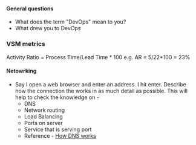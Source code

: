 #### General questions 
- What does the term "DevOps" mean to you?
- What drew you to DevOps

### VSM metrics 
Activity Ratio = Process Time/Lead Time * 100
e.g. AR = 5/22*100 = 23%

#### Netowrking 
- Say I open a web browser and enter an address. I hit enter. Describe how the connection the works in as much detail as possible. This will help to check the knowledge on - 
  - DNS
  - Network routing
  - Load Balancing
  - Ports on server
  - Service that is serving port 
  - Reference - [How DNS works](https://howdns.works/)
